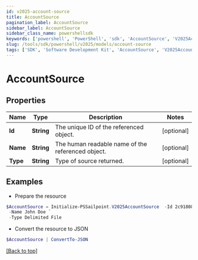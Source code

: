 ```yaml
---
id: v2025-account-source
title: AccountSource
pagination_label: AccountSource
sidebar_label: AccountSource
sidebar_class_name: powershellsdk
keywords: ['powershell', 'PowerShell', 'sdk', 'AccountSource', 'V2025AccountSource'] 
slug: /tools/sdk/powershell/v2025/models/account-source
tags: ['SDK', 'Software Development Kit', 'AccountSource', 'V2025AccountSource']
---
```



# AccountSource

## Properties

Name | Type | Description | Notes
------------ | ------------- | ------------- | -------------
**Id** | **String** | The unique ID of the referenced object. | [optional] 
**Name** | **String** | The human readable name of the referenced object. | [optional] 
**Type** | **String** | Type of source returned. | [optional] 

## Examples

- Prepare the resource
```powershell
$AccountSource = Initialize-PSSailpoint.V2025AccountSource  -Id 2c91808568c529c60168cca6f90c1313 `
 -Name John Doe `
 -Type Delimited File
```

- Convert the resource to JSON
```powershell
$AccountSource | ConvertTo-JSON
```


[[Back to top]](#) 

